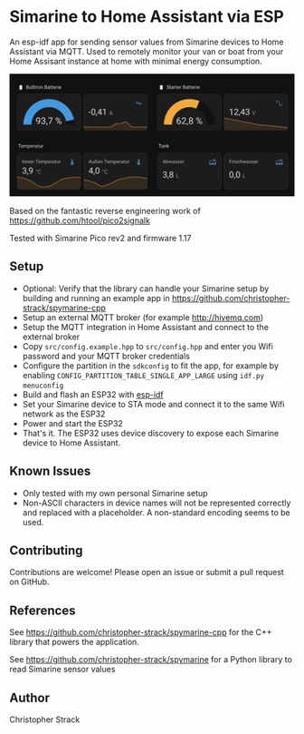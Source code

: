# Simarine to Home Assistant via ESP

An esp-idf app for sending sensor values from Simarine devices to Home Assistant via MQTT.
Used to remotely monitor your van or boat from your Home Assisant instance at home with minimal energy consumption.

![Example](images/example.png)

Based on the fantastic reverse engineering work of https://github.com/htool/pico2signalk

Tested with Simarine Pico rev2 and firmware 1.17

## Setup

- Optional: Verify that the library can handle your Simarine setup by building and running an example app in https://github.com/christopher-strack/spymarine-cpp
- Setup an external MQTT broker (for example http://hivemq.com)
- Setup the MQTT integration in Home Assistant and connect to the external broker
- Copy `src/config.example.hpp` to `src/config.hpp` and enter you Wifi password and your MQTT broker credentials
- Configure the partition in the `sdkconfig` to fit the app, for example by enabling `CONFIG_PARTITION_TABLE_SINGLE_APP_LARGE` using `idf.py menuconfig`
- Build and flash an ESP32 with [esp-idf](https://docs.espressif.com/projects/esp-idf/en/stable/esp32/get-started/index.html)
- Set your Simarine device to STA mode and connect it to the same Wifi network as the ESP32
- Power and start the ESP32
- That's it. The ESP32 uses device discovery to expose each Simarine device to Home Assistant.

## Known Issues

- Only tested with my own personal Simarine setup
- Non-ASCII characters in device names will not be represented correctly and replaced with a
  placeholder. A non-standard encoding seems to be used.

## Contributing

Contributions are welcome! Please open an issue or submit a pull request on GitHub.

## References

See https://github.com/christopher-strack/spymarine-cpp for the C++
library that powers the application.

See https://github.com/christopher-strack/spymarine for a Python
library to read Simarine sensor values

## Author

Christopher Strack
